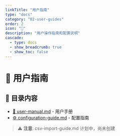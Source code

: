 ```yaml
---
linkTitle: "用户指南"
type: "docs"
category: "02-user-guides"
order: 2
icon: "👥"
description: "用户操作指南和配置说明"
cascade:
  - type: docs
  - show_breadcrumb: true
  - show_toc: false
---
```


# 👥 用户指南

## 📂 目录内容

- [📖 user-manual.md](user-manual.md) - 用户手册
- [⚙️ configuration-guide.md](configuration-guide.md) - 配置指南

> ⚠️ **注意**: csv-import-guide.md 计划中，尚未创建
